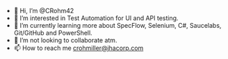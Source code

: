- 👋 Hi, I’m @CRohm42
- 👀 I’m interested in Test Automation for UI and API testing.
- 🌱 I’m currently learning more about SpecFlow, Selenium, C#, Saucelabs, Git/GitHub and PowerShell.
- 💞️ I’m not looking to collaborate atm.
- 📫 How to reach me crohmiller@jhacorp.com

<!---
CRohm42/CRohm42 is a ✨ special ✨ repository because its `README.md` (this file) appears on your GitHub profile.
You can click the Preview link to take a look at your changes.
--->
